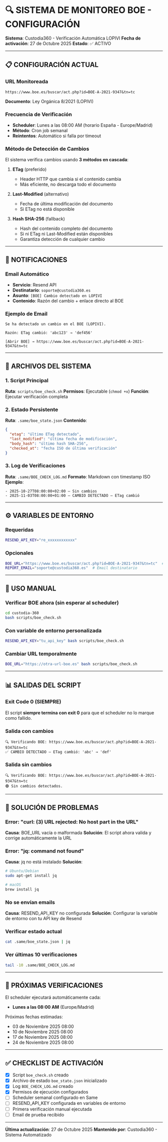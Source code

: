 # 🔍 SISTEMA DE MONITOREO BOE - CONFIGURACIÓN

**Sistema**: Custodia360 - Verificación Automática LOPIVI
**Fecha de activación**: 27 de Octubre 2025
**Estado**: ✅ ACTIVO

---

## 📋 CONFIGURACIÓN ACTUAL

### URL Monitoreada
```
https://www.boe.es/buscar/act.php?id=BOE-A-2021-9347&tn=tc
```
**Documento**: Ley Orgánica 8/2021 (LOPIVI)

### Frecuencia de Verificación
- **Scheduler**: Lunes a las 08:00 AM (horario España - Europe/Madrid)
- **Método**: Cron job semanal
- **Reintentos**: Automático si falla por timeout

### Método de Detección de Cambios
El sistema verifica cambios usando **3 métodos en cascada**:

1. **ETag** (preferido)
   - Header HTTP que cambia si el contenido cambia
   - Más eficiente, no descarga todo el documento

2. **Last-Modified** (alternativo)
   - Fecha de última modificación del documento
   - Si ETag no está disponible

3. **Hash SHA-256** (fallback)
   - Hash del contenido completo del documento
   - Si ni ETag ni Last-Modified están disponibles
   - Garantiza detección de cualquier cambio

---

## 🔔 NOTIFICACIONES

### Email Automático
- **Servicio**: Resend API
- **Destinatario**: `soporte@custodia360.es`
- **Asunto**: `[BOE] Cambio detectado en LOPIVI`
- **Contenido**: Razón del cambio + enlace directo al BOE

### Ejemplo de Email
```
Se ha detectado un cambio en el BOE (LOPIVI).

Razón: ETag cambió: 'abc123' → 'def456'

[Abrir BOE] → https://www.boe.es/buscar/act.php?id=BOE-A-2021-9347&tn=tc
```

---

## 📁 ARCHIVOS DEL SISTEMA

### 1. Script Principal
**Ruta**: `scripts/boe_check.sh`
**Permisos**: Ejecutable (`chmod +x`)
**Función**: Ejecutar verificación completa

### 2. Estado Persistente
**Ruta**: `.same/boe_state.json`
**Contenido**:
```json
{
  "etag": "último ETag detectado",
  "last_modified": "última fecha de modificación",
  "body_hash": "último hash SHA-256",
  "checked_at": "fecha ISO de última verificación"
}
```

### 3. Log de Verificaciones
**Ruta**: `.same/BOE_CHECK_LOG.md`
**Formato**: Markdown con timestamp ISO
**Ejemplo**:
```
- 2025-10-27T08:00:00+02:00 — Sin cambios
- 2025-11-03T08:00:00+01:00 — CAMBIO DETECTADO — ETag cambió
```

---

## ⚙️ VARIABLES DE ENTORNO

### Requeridas
```bash
RESEND_API_KEY="re_xxxxxxxxxxxx"
```

### Opcionales
```bash
BOE_URL="https://www.boe.es/buscar/act.php?id=BOE-A-2021-9347&tn=tc"  # URL por defecto
REPORT_EMAIL="soporte@custodia360.es"  # Email destinatario
```

---

## 🚀 USO MANUAL

### Verificar BOE ahora (sin esperar al scheduler)
```bash
cd custodia-360
bash scripts/boe_check.sh
```

### Con variable de entorno personalizada
```bash
RESEND_API_KEY="tu_api_key" bash scripts/boe_check.sh
```

### Cambiar URL temporalmente
```bash
BOE_URL="https://otra-url-boe.es" bash scripts/boe_check.sh
```

---

## 📊 SALIDAS DEL SCRIPT

### Exit Code 0 (SIEMPRE)
El script **siempre termina con exit 0** para que el scheduler no lo marque como fallido.

### Salida con cambios
```
🔍 Verificando BOE: https://www.boe.es/buscar/act.php?id=BOE-A-2021-9347&tn=tc
✅ CAMBIO DETECTADO — ETag cambió: 'abc' → 'def'
```

### Salida sin cambios
```
🔍 Verificando BOE: https://www.boe.es/buscar/act.php?id=BOE-A-2021-9347&tn=tc
🟢 Sin cambios detectados.
```

---

## 🔧 SOLUCIÓN DE PROBLEMAS

### Error: "curl: (3) URL rejected: No host part in the URL"
**Causa**: BOE_URL vacía o malformada
**Solución**: El script ahora valida y corrige automáticamente la URL

### Error: "jq: command not found"
**Causa**: jq no está instalado
**Solución**:
```bash
# Ubuntu/Debian
sudo apt-get install jq

# macOS
brew install jq
```

### No se envían emails
**Causa**: RESEND_API_KEY no configurada
**Solución**: Configurar la variable de entorno con tu API key de Resend

### Verificar estado actual
```bash
cat .same/boe_state.json | jq
```

### Ver últimas 10 verificaciones
```bash
tail -10 .same/BOE_CHECK_LOG.md
```

---

## 📅 PRÓXIMAS VERIFICACIONES

El scheduler ejecutará automáticamente cada:
- **Lunes a las 08:00 AM** (Europe/Madrid)

Próximas fechas estimadas:
- 03 de Noviembre 2025 08:00
- 10 de Noviembre 2025 08:00
- 17 de Noviembre 2025 08:00
- 24 de Noviembre 2025 08:00

---

## ✅ CHECKLIST DE ACTIVACIÓN

- [x] Script `boe_check.sh` creado
- [x] Archivo de estado `boe_state.json` inicializado
- [x] Log `BOE_CHECK_LOG.md` creado
- [x] Permisos de ejecución configurados
- [ ] Scheduler semanal configurado en Same
- [ ] RESEND_API_KEY configurada en variables de entorno
- [ ] Primera verificación manual ejecutada
- [ ] Email de prueba recibido

---

**Última actualización**: 27 de Octubre 2025
**Mantenido por**: Custodia360 - Sistema Automatizado
